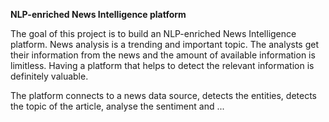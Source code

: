 **NLP-enriched News Intelligence platform**

The goal of this project is to build an NLP-enriched News Intelligence platform. News analysis is a trending and important topic. The analysts get their information from the news and the amount of available information is limitless. Having a platform that helps to detect the relevant information is definitely valuable.

The platform connects to a news data source, detects the entities, detects the topic of the article, analyse the sentiment and ...